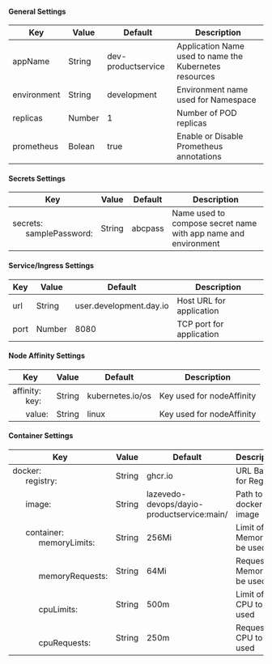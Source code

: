 #### General Settings
|Key|Value|Default|Description|
|---|---|---|---| 
|appName|String|dev-productservice|Application Name used to name the Kubernetes resources|
|environment|String|development|Environment name used for Namespace|
|replicas|Number|1|Number of POD replicas|
|prometheus|Bolean|true|Enable or Disable Prometheus annotations|

#### Secrets Settings
|Key|Value|Default|Description|
|---|---|---|---| 
|secrets:<br>&nbsp;&nbsp;&nbsp;&nbsp;&nbsp;&nbsp;samplePassword:|String|abcpass|Name used to compose secret name with app name and environment|

#### Service/Ingress Settings
|Key|Value|Default|Description|
|---|---|---|---| 
|url|String|user.development.day.io|Host URL for application|
|port|Number|8080|TCP port for application|

#### Node Affinity Settings
|Key|Value|Default|Description|
|---|---|---|---| 
|affinity:<br>&nbsp;&nbsp;&nbsp;&nbsp;&nbsp;&nbsp;key:|String|kubernetes.io/os|Key used for nodeAffinity|
|&nbsp;&nbsp;&nbsp;&nbsp;&nbsp;&nbsp;value:|String|linux|Key used for nodeAffinity|

#### Container Settings
|Key|Value|Default|Description|
|---|---|---|---| 
|docker:<br>&nbsp;&nbsp;&nbsp;&nbsp;&nbsp;&nbsp;registry:|String|ghcr.io|URL Base for Registry|
|&nbsp;&nbsp;&nbsp;&nbsp;&nbsp;&nbsp;image:|String|lazevedo-devops/dayio-productservice:main/|Path to the docker image|
|&nbsp;&nbsp;&nbsp;&nbsp;&nbsp;&nbsp;container:<br>&nbsp;&nbsp;&nbsp;&nbsp;&nbsp;&nbsp;&nbsp;&nbsp;&nbsp;&nbsp;&nbsp;&nbsp;memoryLimits:|String|256Mi|Limit of Memory to be used|
|&nbsp;&nbsp;&nbsp;&nbsp;&nbsp;&nbsp;<br>&nbsp;&nbsp;&nbsp;&nbsp;&nbsp;&nbsp;&nbsp;&nbsp;&nbsp;&nbsp;&nbsp;&nbsp;memoryRequests:|String|64Mi|Request of Memory to be used|
|&nbsp;&nbsp;&nbsp;&nbsp;&nbsp;&nbsp;<br>&nbsp;&nbsp;&nbsp;&nbsp;&nbsp;&nbsp;&nbsp;&nbsp;&nbsp;&nbsp;&nbsp;&nbsp;cpuLimits:|String|500m|Limit of CPU to be used|
|&nbsp;&nbsp;&nbsp;&nbsp;&nbsp;&nbsp;<br>&nbsp;&nbsp;&nbsp;&nbsp;&nbsp;&nbsp;&nbsp;&nbsp;&nbsp;&nbsp;&nbsp;&nbsp;cpuRequests:|String|250m|Request of CPU to be used|